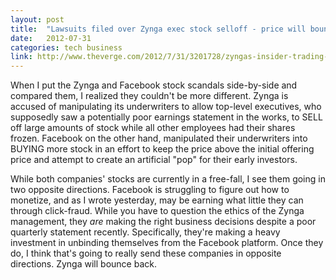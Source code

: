```yaml
---
layout: post
title:  "Lawsuits filed over Zynga exec stock selloff - price will bounce back"
date:   2012-07-31
categories: tech business
link: http://www.theverge.com/2012/7/31/3201728/zyngas-insider-trading-lawsuits-focuses-on-execs-who-avoided-ban-on
---
```


When I put the Zynga and Facebook stock scandals side-by-side and compared them, I realized they couldn't be more different.  Zynga is accused of manipulating its underwriters to allow top-level executives, who supposedly saw a potentially poor earnings statement in the works, to SELL off large amounts of stock while all other employees had their shares frozen.  Facebook on the other hand, manipulated their underwriters into BUYING more stock in an effort to keep the price above the initial offering price and attempt to create an artificial "pop" for their early investors.

While both companies' stocks are currently in a free-fall, I see them going in two opposite directions.  Facebook is struggling to figure out how to monetize, and as I wrote yesterday, may be earning what little they can through click-fraud.  While you have to question the ethics of the Zynga management, they *are* making the right business decisions despite a poor quarterly statement recently.  Specifically, they're making a heavy investment in unbinding themselves from the Facebook platform.  Once they do, I think that's going to really send these companies in opposite directions.  Zynga will bounce back.
